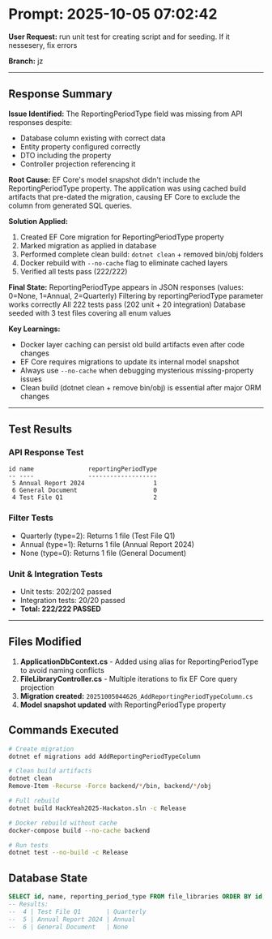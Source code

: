 # Prompt: 2025-10-05 07:02:42

**User Request:**
run unit test for creating script and for seeding. If it nessesery, fix errors

**Branch:** jz

---

## Response Summary

**Issue Identified:**
The ReportingPeriodType field was missing from API responses despite:
- Database column existing with correct data
- Entity property configured correctly
- DTO including the property
- Controller projection referencing it

**Root Cause:**
EF Core's model snapshot didn't include the ReportingPeriodType property. The application was using cached build artifacts that pre-dated the migration, causing EF Core to exclude the column from generated SQL queries.

**Solution Applied:**
1. Created EF Core migration for ReportingPeriodType property
2. Marked migration as applied in database
3. Performed complete clean build: `dotnet clean` + removed bin/obj folders
4. Docker rebuild with `--no-cache` flag to eliminate cached layers
5. Verified all tests pass (222/222)

**Final State:**
 ReportingPeriodType appears in JSON responses (values: 0=None, 1=Annual, 2=Quarterly)
 Filtering by reportingPeriodType parameter works correctly
 All 222 tests pass (202 unit + 20 integration)
 Database seeded with 3 test files covering all enum values

**Key Learnings:**
- Docker layer caching can persist old build artifacts even after code changes
- EF Core requires migrations to update its internal model snapshot
- Always use `--no-cache` when debugging mysterious missing-property issues
- Clean build (dotnet clean + remove bin/obj) is essential after major ORM changes

---

## Test Results

### API Response Test
```
id name               reportingPeriodType
-- ----               -------------------
 5 Annual Report 2024                   1
 6 General Document                     0
 4 Test File Q1                         2
```

### Filter Tests
- Quarterly (type=2):  Returns 1 file (Test File Q1)
- Annual (type=1):  Returns 1 file (Annual Report 2024)
- None (type=0):  Returns 1 file (General Document)

### Unit & Integration Tests
- Unit tests:  202/202 passed
- Integration tests:  20/20 passed
- **Total: 222/222 PASSED**

---

## Files Modified

1. **ApplicationDbContext.cs** - Added using alias for ReportingPeriodType to avoid naming conflicts
2. **FileLibraryController.cs** - Multiple iterations to fix EF Core query projection
3. **Migration created:** `20251005044626_AddReportingPeriodTypeColumn.cs`
4. **Model snapshot updated** with ReportingPeriodType property

## Commands Executed

```bash
# Create migration
dotnet ef migrations add AddReportingPeriodTypeColumn

# Clean build artifacts
dotnet clean
Remove-Item -Recurse -Force backend/*/bin, backend/*/obj

# Full rebuild
dotnet build HackYeah2025-Hackaton.sln -c Release

# Docker rebuild without cache
docker-compose build --no-cache backend

# Run tests
dotnet test --no-build -c Release
```

## Database State

```sql
SELECT id, name, reporting_period_type FROM file_libraries ORDER BY id;
-- Results:
--  4 | Test File Q1       | Quarterly
--  5 | Annual Report 2024 | Annual
--  6 | General Document   | None
```

